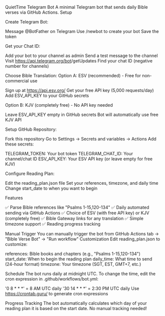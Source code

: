 QuietTime Telegram Bot
A minimal Telegram bot that sends daily Bible verses via GitHub Actions.
Setup

Create Telegram Bot:

Message @BotFather on Telegram
Use /newbot to create your bot
Save the token


Get your Chat ID:

Add your bot to your channel as admin
Send a test message to the channel
Visit https://api.telegram.org/bot<TOKEN>/getUpdates
Find your chat ID (negative number for channels)


Choose Bible Translation:
Option A: ESV (recommended) - Free for non-commercial use

Sign up at https://api.esv.org/
Get your free API key (5,000 requests/day)
Add ESV_API_KEY to your GitHub secrets

Option B: KJV (completely free) - No API key needed

Leave ESV_API_KEY empty in GitHub secrets
Bot will automatically use free KJV API


Setup GitHub Repository:

Fork this repository
Go to Settings → Secrets and variables → Actions
Add these secrets:

TELEGRAM_TOKEN: Your bot token
TELEGRAM_CHAT_ID: Your channel/chat ID
ESV_API_KEY: Your ESV API key (or leave empty for free KJV)




Configure Reading Plan:

Edit the reading_plan.json file
Set your references, timezone, and daily time
Change start_date to when you want to begin



Features

✅ Parse Bible references like "Psalms 1-15,120-134"
✅ Daily automated sending via GitHub Actions
✅ Choice of ESV (with free API key) or KJV (completely free)
✅ Bible Gateway links for any translation
✅ Simple timezone support
✅ Reading progress tracking

Manual Trigger
You can manually trigger the bot from GitHub Actions tab → "Bible Verse Bot" → "Run workflow"
Customization
Edit reading_plan.json to customize:

references: Bible books and chapters (e.g., "Psalms 1-15,120-134")
start_date: When to begin the reading plan
daily_time: What time to send (24-hour format)
timezone: Your timezone (SGT, EST, GMT+7, etc.)

Schedule
The bot runs daily at midnight UTC. To change the time, edit the cron expression in .github/workflows/bot.yml:

'0 8 * * *' = 8 AM UTC daily
'30 14 * * *' = 2:30 PM UTC daily
Use https://crontab.guru/ to generate cron expressions

Progress Tracking
The bot automatically calculates which day of your reading plan it is based on the start date. No manual tracking needed!
